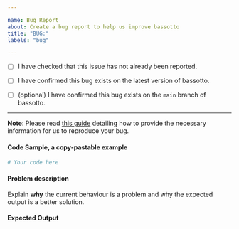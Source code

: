 ```yaml
---

name: Bug Report
about: Create a bug report to help us improve bassotto
title: "BUG:"
labels: "bug"

---
```


- [ ] I have checked that this issue has not already been reported.

- [ ] I have confirmed this bug exists on the latest version of bassotto.

- [ ] (optional) I have confirmed this bug exists on the `main` branch of bassotto.

---

**Note**: Please read [this
guide](https://matthewrocklin.com/blog/work/2018/02/28/minimal-bug-reports) detailing
how to provide the necessary information for us to reproduce your bug.

#### Code Sample, a copy-pastable example

```python
# Your code here
```

#### Problem description

Explain **why** the current behaviour is a problem and why the expected output is a
better solution.

#### Expected Output
